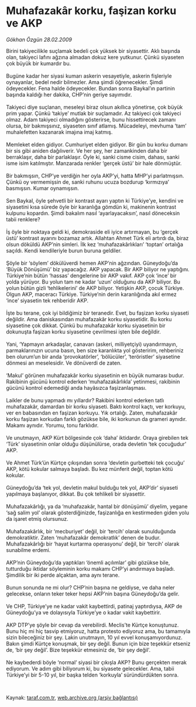 # Muhafazakâr korku, faşizan korku ve AKP

*Gökhan Özgün 28.02.2009*

<div class="taraf_structure_2col_1zq">
<div class="margen_n">



 <p>Birini takiyecilikle suçlamak bedeli çok yüksek bir siyasettir. Aklı başında olan, takiyeci lafını ağzına almadan dokuz kere yutkunur. Çünkü siyaseten çok büyük bir kumardır bu. <br/><br/>Bugüne kadar her siyasi kumarı askerin vesayetiyle, askerin fişleriyle oynayanlar, bedel nedir bilmezler. Ama şimdi öğrenecekler. Şimdi ödeyecekler. Fena halde ödeyecekler. Bundan sonra Baykal’ın partinin başında kaldığı her dakika, CHP’nin geriye sayımıdır. <br/><br/>Takiyeci diye suçlanan, meseleyi biraz olsun akıllıca yönetirse, çok büyük prim yapar. Çünkü ‘takiye’ mutlak bir suçlamadır. Az takiyeci çok takiyeci olmaz. Adam takiyeci olmadığını gösterirse, bunu hissettirecek zamanı olursa, bir bakmışsınız, siyaseten sınıf atlamış. Mücadeleyi, mevhuma ‘tam’ muhalefetten kazanarak imajına imaj katmış. <br/><br/>Memleket elden gidiyor. Cumhuriyet elden gidiyor. Bir gün bu korku dumanı bir sis gibi aniden dağılıverir. Ve her şey, her zamankinden daha bir berraklaşır, daha bir parlaklaşır. Öyle ki, sanki cisme cisim, dahası, sanki isme isim katılmıştır. Manzarada renkler ‘gerçek üstü’ bir hale dönmüştür. <br/><br/>Bir bakmışsın, CHP’ye verdiğin her oyla AKP’yi, hatta MHP’yi parlatmışsın. Çünkü oy vermemişsin de, sanki ruhunu ucuza bozdurup ‘kırmızıya’ basmışsın. Kumar oynamışsın. <br/><br/>Sen Baykal, öyle şehvetli bir kontrast ayarı yaptın ki Türkiye’ye, kendini ve siyasetini kısa sürede öyle bir karanlığa gömdün ki, makinenin kontrast kulpunu kopardın. Şimdi bakalım nasıl ‘ayarlayacaksın’, nasıl döneceksin tabii renklere? <br/><br/>İş öyle bir noktaya geldi ki, demokraside eli iyice artırmayan, bu ‘gerçek üstü’ kontrast ayarını bozamaz artık. Allahtan Ahmet Türk eli artırdı da, biraz olsun döküldü AKP’nin simleri. İlk kez ‘muhafazakârlıkları’ ‘toptan’ ortalığa saçıldı. Kendi kendileriyle burun buruna geldiler. <br/><br/>Şöyle bir ‘söylem’ dökülüverdi hemen AKP’nin ağzından. Güneydoğu’da ‘Büyük Dönüşümü’ biz yapacağız. AKP yapacak. Bir AKP biliyor ne yaptığını. Türkiye’nin bütün ‘hassas’ dengelerine bir AKP vakıf. AKP çok ‘ince’ bir yolda yürüyor. Bu yolun tam ne kadar ‘uzun’ olduğunu da AKP biliyor. Bu yolun bütün gizli ‘tehlikelerini’ de AKP biliyor. Yetişkin AKP, çocuk Türkiye. Olgun AKP, maceracı Türkiye. Türkiye’nin derin karanlığında akıl ermez ‘ince’ siyasetin tek rehberidir AKP. <br/><br/>İşte bu terane, çok iyi bildiğimiz bir teranedir. Evet, bu faşizan korku siyaseti değildir. Ama daniskasından muhafazakâr korku siyasetidir. Bu korku siyasetine çok dikkat. Çünkü bu muhafazakâr korku siyasetinin bir dokunuşta faşizan korku siyasetine çevrilmesi işten bile değildir. <br/><br/>Yani, ‘Yapmayın arkadaşlar, canavarı (askeri, milliyetçiyi) uyandırmayın, parmaklarınızın ucuna basın, ben size karanlıkta yol gösteririm, rehberiniz ben olurum’un bir anda ‘provokatörler’, ‘bölücüler’, ‘teröristler’ siyasetine dönmesi an meselesidir. Ve dönüverdi de zaten. <br/><br/>‘Makul’ görünen muhafazakâr korku siyasetinin en büyük numarası budur. Rakibinin gücünü kontrol ederken ‘muhafazakârlıkla’ yetinmesi, rakibinin gücünü kontrol edemediği anda hayâsızca faşizanlaşması. <br/><br/>Laikler de bunu yapmadı mı yıllardır? Rakibini kontrol ederken tatlı muhafazakâr, damardan bir korku siyaseti. Baktı kontrol kaçtı, ver korkuyu, ver en babasından en faşizan korkuyu. Yık ortalığı. Zaten, muhafazakâr korku faşizan korkudan farklı gözükse bile, iki korkunun da grameri aynıdır. Makamı aynıdır. Yorumu, tonu farklıdır. <br/><br/>Ve unutmayın, AKP Kürt bölgesinde çok ‘daha’ iktidardır. Oraya girebilen tek ‘Türk’ siyasetinin onlar olduğu düşünülürse, orada devletin ‘tek çocuğudur’ AKP. <br/><br/>Ve Ahmet Türk’ün Kürtçe çıkışından sonra ‘devletin gurbetteki tek çocuğu’ AKP, kötü kokular salmaya başladı. Bu kez münferit değil, toptan kötü kokular. <br/><br/>Güneydoğu’da ‘tek yol, devletin makul bulduğu tek yol, AKP’dir’ siyaseti yapılmaya başlanıyor, dikkat. Bu çok tehlikeli bir siyasettir. <br/><br/>Muhafazakârlığı, ya da ‘muhafazakâr, hantal bir dönüşümü’ diyelim, yegane ‘sağ salim yol’ olarak gösterdiğinizde, faşizanlığa en kestirmeden giden yolu da işaret etmiş olursunuz. <br/><br/>Muhafazakârlık, bir ‘mecburiyet’ değil, bir ‘tercih’ olarak sunulduğunda demokratiktir. Zaten ‘muhafazakâr demokratlık’ denen de budur. Muhafazakârlığı bir ‘hayat kurtarma operasyonu’ değil, bir ‘tercih’ olarak sunabilme erdemi. <br/><br/>AKP’nin Güneydoğu’da yaptıkları ‘önemli açılımlar’ gibi gözükse bile, tutturduğu iktidar söyleminin korku makamı CHP’yi andırmaya başladı. Şimdilik bir iki perde alçaktan, ama aynı terane. <br/><br/>Bunun sonunda ne mi olur? CHP’nin başına ne geldiyse, ve daha neler gelecekse, onların teker teker hepsi AKP’nin başına Güneydoğu’da gelir. <br/><br/>Ve CHP, Türkiye’ye ne kadar vakit kaybettirdi, patinaj yaptırdıysa, AKP de Güneydoğu’ya ve dolayısıyla Türkiye’ye o kadar vakit kaybettirir. <br/><br/>AKP DTP’ye şöyle bir cevap da verebilirdi. Meclis’te Kürtçe konuştunuz. Bunu hiç mi hiç tasvip etmiyoruz, hatta protesto ediyoruz ama, bu tamamıyla sizin bileceğiniz bir şey. Lakin unutmayın, 10 yıl evvel konuşamıyordunuz. Bakın şimdi Kürtçe konuşmak, bir şey değil. Bunun için bize teşekkür etseniz de, ‘bir şey değil’. Bize teşekkür etmesiniz de, ‘bir şey değil’. <br/><br/>Ne kaybederdi böyle ‘normal’ siyasi bir çıkışla AKP? Bunu gerçekten merak ediyorum. Ve adım gibi biliyorum ki, bu siyasete gelecekler. Ama, tabii Türkiye’yi bir 5-10 yıl, bir başka telden ‘korkuyla’ süründürdükten sonra.</p>

<br/>


<div id="taraf_not">
</div>

</div>


</div>

Kaynak: [taraf.com.tr](http://www.taraf.com.tr:80/makale/4245.htm), [web.archive.org (arşiv bağlantısı)](http://web.archive.org/web/20090501181733/http://www.taraf.com.tr:80/makale/4245.htm)
